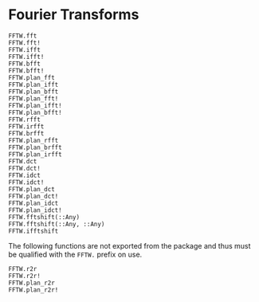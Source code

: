 # Fourier Transforms

```@docs
FFTW.fft
FFTW.fft!
FFTW.ifft
FFTW.ifft!
FFTW.bfft
FFTW.bfft!
FFTW.plan_fft
FFTW.plan_ifft
FFTW.plan_bfft
FFTW.plan_fft!
FFTW.plan_ifft!
FFTW.plan_bfft!
FFTW.rfft
FFTW.irfft
FFTW.brfft
FFTW.plan_rfft
FFTW.plan_brfft
FFTW.plan_irfft
FFTW.dct
FFTW.dct!
FFTW.idct
FFTW.idct!
FFTW.plan_dct
FFTW.plan_dct!
FFTW.plan_idct
FFTW.plan_idct!
FFTW.fftshift(::Any)
FFTW.fftshift(::Any, ::Any)
FFTW.ifftshift
```

The following functions are not exported from the package and thus must be qualified
with the `FFTW.` prefix on use.

```@docs
FFTW.r2r
FFTW.r2r!
FFTW.plan_r2r
FFTW.plan_r2r!
```
